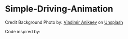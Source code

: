 # Simple-Driving-Animation

Credit
Background Photo by:
<a href="https://unsplash.com/@anikeevxo?utm_source=unsplash&utm_medium=referral&utm_content=creditCopyText">Vladimir Anikeev</a> on <a href="https://unsplash.com/images/nature/cloud?utm_source=unsplash&utm_medium=referral&utm_content=creditCopyText">Unsplash</a>

Code inspired by:
<!-- https://codewithcreativity.blogspot.com/ -->
